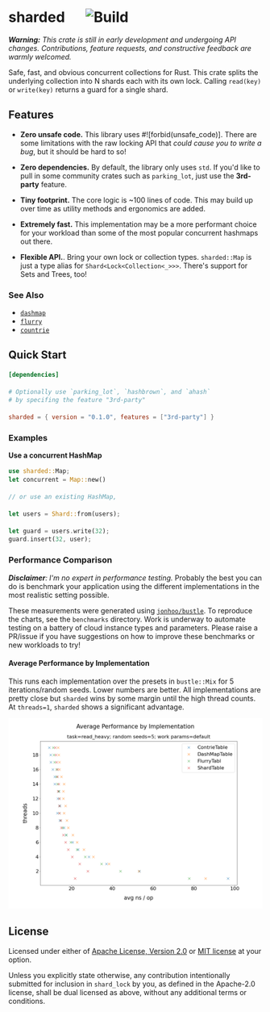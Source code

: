 # sharded &emsp; ![Build]

[Build]: https://github.com/nkconnor/sharded/workflows/build/badge.svg

_**Warning:** This crate is still in early development and undergoing API changes. Contributions, feature requests, and 
constructive feedback are warmly welcomed._ 

Safe, fast, and obvious concurrent collections for Rust. This crate splits the 
underlying collection into N shards each with its own lock. Calling `read(key)` or `write(key)`
returns a guard for a single shard.

## Features

* **Zero unsafe code.** This library uses #![forbid(unsafe_code)]. There are some limitations with the 
raw locking API that _could cause you to write a bug_, but it should be hard to so!

* **Zero dependencies.** By default, the library only uses `std`. If you'd like to pull in some community
crates such as `parking_lot`, just use the **3rd-party** feature.

* **Tiny footprint.** The core logic is ~100 lines of code. This may build up over time as utility
methods and ergonomics are added.

* **Extremely fast.** This implementation may be a more performant choice for your workload than some
of the most popular concurrent hashmaps out there.

* **Flexible API.**. Bring your own lock or collection types. `sharded::Map` is just a type alias for
`Shard<Lock<Collection<_>>>`. There's support for Sets and Trees, too!

### See Also

- [`dashmap`](https://github.com/xacrimon/dashmap)
- [`flurry`](todo)
- [`countrie`](todo)

## Quick Start 

```toml
[dependencies]

# Optionally use `parking_lot`, `hashbrown`, and `ahash`
# by specifing the feature "3rd-party"

sharded = { version = "0.1.0", features = ["3rd-party"] }
```
### Examples

**Use a concurrent HashMap**

```rust
use sharded::Map;
let concurrent = Map::new()

// or use an existing HashMap,

let users = Shard::from(users);

let guard = users.write(32);
guard.insert(32, user);
```


### Performance Comparison
_**Disclaimer**: I'm no expert in performance testing._ Probably the best you can do is benchmark your application
using the different implementations in the most realistic setting possible.

These measurements were generated using [`jonhoo/bustle`](https://github.com/jonhoo/bustle). To reproduce the charts, 
see the `benchmarks` directory. Work is underway to automate testing on a battery of cloud instance types and parameters. 
Please raise a PR/issue if you have suggestions on how to improve these benchmarks or new 
workloads to try!

#### Average Performance by Implementation

This runs each implementation over the presets in `bustle::Mix` for 5 iterations/random seeds. Lower numbers are better.
All implementations are pretty close but `sharded` wins by some margin until the high thread counts. At `threads=1`, `sharded`
shows a significant advantage.

![Average Performance (read_heavy)](benchmarks/avg_performance_read_heavy.png)


## License

Licensed under either of <a href="LICENSE-APACHE">Apache License, Version
2.0</a> or <a href="LICENSE-MIT">MIT license</a> at your option.

Unless you explicitly state otherwise, any contribution intentionally submitted
for inclusion in `shard_lock` by you, as defined in the Apache-2.0 license, shall be
dual licensed as above, without any additional terms or conditions.

